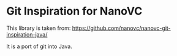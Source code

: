 # Git Inspiration for NanoVC

This library is taken from:
https://github.com/nanovc/nanovc-git-inspiration-java/

It is a port of git into Java.

